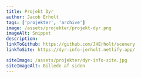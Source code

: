 ```yaml
---
title: Projekt Dyr
author: Jacob Erholt
tags: ['projekter', 'archive']
image: /assets/projekter/projekt-dyr.png
imageAlt: Snippet
description: 
linkToGithub: https://github.com/JHErholt/scenery
linkToSite: https://dyr-info-jerholt.netlify.app/

siteImage: /assets/projekter/dyr-info-site.jpg
siteImageAlt: Billede af siden
---
```

<p></p>

<p></p>

<p></p>